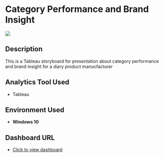 
# Category Performance and Brand Insight

![](https://i.imgur.com/T4fWHBD.png)

<h2>Description</h2>

This is a Tableau storyboard for presentation about category performance and brand insight for a diary product manucfacturer

<h2>Analytics Tool Used</h2>

- Tableau

<h2>Environment Used </h2>

- <b>Windows 10</b>

<h2>Dashboard URL </h2>

- [Click to view dashboard](https://public.tableau.com/views/brandinsight/Story2?:language=en-US&:display_count=n&:origin=viz_share_link)
